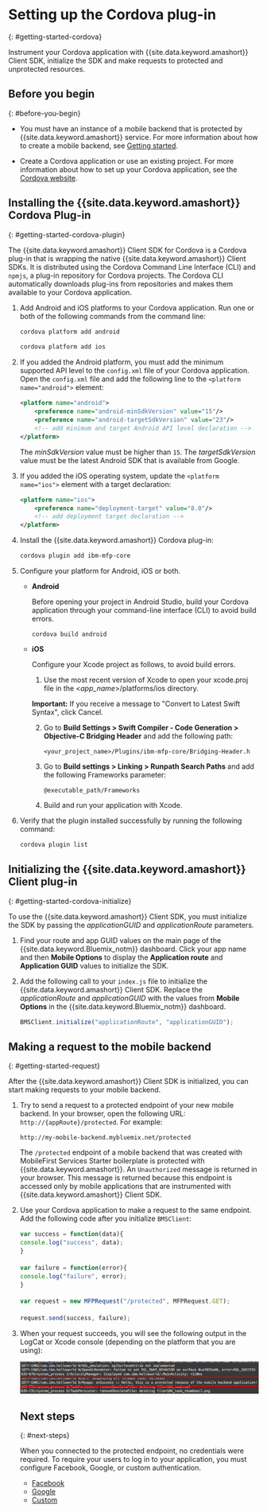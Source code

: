 # Setting up the Cordova plug-in
{: #getting-started-cordova}

Instrument your Cordova application with {{site.data.keyword.amashort}} Client SDK, initialize the SDK and make requests to protected and unprotected resources.

## Before you begin
{: #before-you-begin}

- You must have an instance of a mobile backend that is protected by {{site.data.keyword.amashort}} service. For more information about how to create a mobile backend, see [Getting started](getting-started.html).

- Create a Cordova application or use an existing project. For more information about how to set up your Cordova application, see the [Cordova website](https://cordova.apache.org/).

## Installing the {{site.data.keyword.amashort}} Cordova Plug-in
{: #getting-started-cordova-plugin}

The {{site.data.keyword.amashort}} Client SDK for Cordova is a Cordova plug-in that is wrapping the native {{site.data.keyword.amashort}} Client SDKs. It is distributed using the Cordova Command Line Interface (CLI) and `npmjs`, a plug-in repository for Cordova projects. The Cordova CLI automatically downloads plug-ins from repositories and makes them available to your Cordova application.

1. Add Android and iOS platforms to your Cordova application. Run one or both of the following commands from the command line:

	```Bash
	cordova platform add android
	```

	```Bash
	cordova platform add ios
	```

1. If you added the Android platform, you must add the minimum supported API level to the `config.xml` file of your Cordova application. Open the `config.xml` file and add the following line to the `<platform name="android">` element:

	```XML
	<platform name="android">  
		<preference name="android-minSdkVersion" value="15"/>
		<preference name="android-targetSdkVersion" value="23"/>
		<!-- add minimum and target Android API level declaration -->
	</platform>
	```

	The *minSdkVersion* value must be higher than `15`. The *targetSdkVersion* value must be the latest Android SDK that is available from Google.

1. If you added the iOS operating system, update the `<platform name="ios">` element with a target declaration:

	```XML
	<platform name="ios">
		<preference name="deployment-target" value="8.0"/>
		<!-- add deployment target declaration -->
	</platform>
	```

1. Install the {{site.data.keyword.amashort}} Cordova plug-in:

 	```Bash
	cordova plugin add ibm-mfp-core
	```

1. Configure your platform for Android, iOS or both.

	* **Android**

		Before opening your project in Android Studio, build your Cordova application through your command-line interface (CLI) to avoid build errors.

		```
		cordova build android
		```

	* **iOS**

		Configure your Xcode project as follows, to avoid build errors.

		1. Use the most recent version of Xcode to open your xcode.proj file in the &lt;*app_name*&gt;/platforms/ios directory.

		**Important:** If you receive a message to "Convert to Latest Swift Syntax", click Cancel.

		2. Go to **Build Settings > Swift Compiler - Code Generation > Objective-C Bridging Header** and add the following path:

			```
			<your_project_name>/Plugins/ibm-mfp-core/Bridging-Header.h
			```

		3. Go to **Build settings > Linking > Runpath Search Paths** and add the following Frameworks parameter:

			```
			@executable_path/Frameworks
			```

		4. Build and run your application with Xcode.

1. Verify that the plugin installed successfully by running the following command:

	```Bash
	cordova plugin list
	```

## Initializing the {{site.data.keyword.amashort}} Client plug-in
{: #getting-started-cordova-initialize}

To use the {{site.data.keyword.amashort}} Client SDK, you must initialize the SDK by passing the *applicationGUID* and *applicationRoute* parameters.

1. Find your route and app GUID values on the main page of the {{site.data.keyword.Bluemix_notm}} dashboard. Click your app name and then **Mobile Options** to display the **Application route** and **Application GUID** values to initialize the SDK.

3. Add the following call to your `index.js` file to initialize the {{site.data.keyword.amashort}} Client SDK. Replace the *applicationRoute* and *applicationGUID* with the values from **Mobile Options** in the {{site.data.keyword.Bluemix_notm}} dashboard.

	```JavaScript
	BMSClient.initialize("applicationRoute", "applicationGUID");
	```

## Making a request to the mobile backend
{: #getting-started-request}

After the {{site.data.keyword.amashort}} Client SDK is initialized, you can start making requests to your mobile backend.

1. Try to send a request to a protected endpoint of your new mobile backend. In your browser, open the following URL: `http://{appRoute}/protected`. For example:

	```
	http://my-mobile-backend.mybluemix.net/protected
	```

	The `/protected` endpoint of a mobile backend that was created with MobileFirst Services Starter boilerplate is protected with {{site.data.keyword.amashort}}. An `Unauthorized` message is returned in your browser. This message is returned because this endpoint is accessed only by mobile applications that are instrumented with {{site.data.keyword.amashort}} Client SDK.

1. Use your Cordova application to make a request to the same endpoint. Add the following code after you initialize `BMSClient`:

	```Javascript
	var success = function(data){
	console.log("success", data);
	}

	var failure = function(error){
	console.log("failure", error);
	}

	var request = new MFPRequest("/protected", MFPRequest.GET);

	request.send(success, failure);
	```

1. When your request succeeds, you will see the following output in the LogCat or Xcode console (depending on the platform that you are using):

	![image](images/getting-started-android-success.png)

	## Next steps
	{: #next-steps}

	When you connected to the protected endpoint, no credentials were required. To require your users to log in to your application, you must configure Facebook, Google, or custom authentication.
	* [Facebook](facebook-auth-cordova.html)
	* [Google](google-auth-cordova.html)
	* [Custom](custom-auth-cordova.html)
